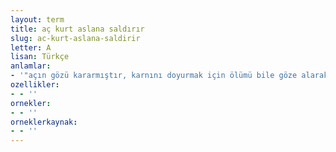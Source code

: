```yaml
---
layout: term
title: aç kurt aslana saldırır
slug: ac-kurt-aslana-saldirir
letter: A
lisan: Türkçe
anlamlar:
- '"açın gözü kararmıştır, karnını doyurmak için ölümü bile göze alarak kendisinden kat kat güçlü olan yaratıklarla boğuşur" anlamında kullanılan bir söz'
ozellikler:
- - ''
ornekler:
- - ''
orneklerkaynak:
- - ''
---
```


